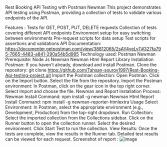 Rest Booking API Testing with Postman Newman
This project demonstrates API testing using Postman, providing a collection of tests to validate various endpoints of the API.

Features :
Tests for GET, POST, PUT, DELETE requests
Collection of tests covering different API endpoints
Environment setup for easy switching between environments
Pre-request scripts for data setup
Test scripts for assertions and validations
API Documentation:
https://documenter.getpostman.com/view/38812065/2sAY4yeLvT#327fa795-7665-4483-a841-290a54b5d995
Technology used:
Postman
Newman
Prerequisite:
Node Js
Newman
Newman Html Report Library
Installation
Postman: If you haven't already, download and install Postman.
Clone the repository:
 git clone https://github.com/Tahsan-sourov1997/Rest-Booking-Api-testing-project.git
Import the Postman collection:
Open Postman.
Click on the Import button.
Select the file from the repository.
Import the Postman environment:
In Postman, click on the gear icon in the top right corner.
Select Import and choose the file.
Newman and Report Installation Process:
Newman Install Command:
 npm install -g newman
Newman Html Report Install Command:
 npm install -g newman-reporter-htmlextra
Usage
Select Environment:
In Postman, select the appropriate environment (e.g., Development, Production) from the top-right dropdown.
Run Collection:
Select the imported collection from the Collections sidebar.
Click on the Runner button to open the collection runner.
Select the desired environment.
Click Start Test to run the collection.
View Results:
Once the tests are complete, view the results in the Runner tab.
Detailed test results can be viewed for each request.
Screenshot of report :
![image](https://github.com/user-attachments/assets/f71c95b4-2686-453f-9b2b-43099d270823)

